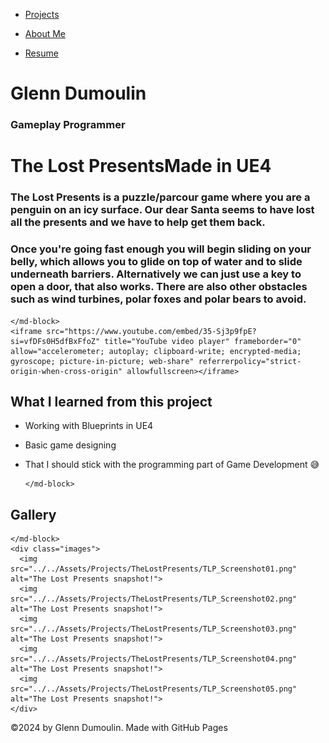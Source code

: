 <link href="../../style.css" rel="stylesheet"/>
<link href="../project-details.css" rel="stylesheet"/>
<script type="module" src="https://md-block.verou.me/md-block.js"></script>

<div class="nav-bar">
  <md-block>

- <a href="../../">Projects</a>
- <a href="../../About/">About Me</a>
- <a href="../../Resume/">Resume</a>

  </md-block>
</div>

<div class="title">
  <md-block>

# Glenn Dumoulin

  </md-block>
  <h3>Gameplay Programmer</h3>
</div>

<div class="content">
  <h1 class="project-title"><span>The Lost Presents</span><span>Made in UE4</span></h1>
  <div class="intro">
    <md-block>

### The Lost Presents is a puzzle/parcour game where you are a penguin on an icy surface. Our dear Santa seems to have lost all the presents and we have to help get them back.

### Once you're going fast enough you will begin sliding on your belly, which allows you to glide on top of water and to slide underneath barriers. Alternatively we can just use a key to open a door, that also works. There are also other obstacles such as wind turbines, polar foxes and polar bears to avoid.

    </md-block>
    <iframe src="https://www.youtube.com/embed/35-Sj3p9fpE?si=vfDFs0H5dfBxFfoZ" title="YouTube video player" frameborder="0" allow="accelerometer; autoplay; clipboard-write; encrypted-media; gyroscope; picture-in-picture; web-share" referrerpolicy="strict-origin-when-cross-origin" allowfullscreen></iframe>
  </div>
  <div class="details">
    <div>
      <md-block>

## What I learned from this project

- Working with Blueprints in UE4
- Basic game designing
- That I should stick with the programming part of Game Development 😅

      </md-block>
    </div>
  </div>
  <div class="platforms"></div>
  <div class="gallery">
    <md-block>

## Gallery

    </md-block>
    <div class="images">
      <img src="../../Assets/Projects/TheLostPresents/TLP_Screenshot01.png" alt="The Lost Presents snapshot!">
      <img src="../../Assets/Projects/TheLostPresents/TLP_Screenshot02.png" alt="The Lost Presents snapshot!">
      <img src="../../Assets/Projects/TheLostPresents/TLP_Screenshot03.png" alt="The Lost Presents snapshot!">
      <img src="../../Assets/Projects/TheLostPresents/TLP_Screenshot04.png" alt="The Lost Presents snapshot!">
      <img src="../../Assets/Projects/TheLostPresents/TLP_Screenshot05.png" alt="The Lost Presents snapshot!">
    </div>
  </div>
</div>

<footer>
  <md-block>

©2024 by Glenn Dumoulin. Made with GitHub Pages

  </md-block>
</footer>
